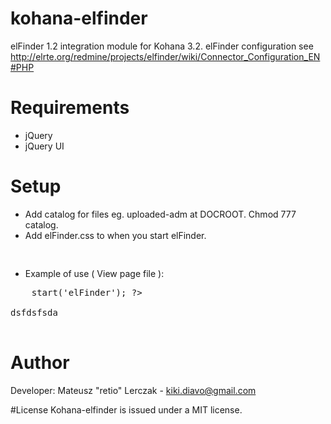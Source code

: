 # kohana-elfinder

elFinder 1.2 integration module for Kohana 3.2.
elFinder configuration see http://elrte.org/redmine/projects/elfinder/wiki/Connector_Configuration_EN#PHP

# Requirements
* jQuery
* jQuery UI

# Setup

* Add catalog for files eg. uploaded-adm at DOCROOT. Chmod 777 catalog.
* Add elFinder.css to <head> when you start elFinder. 
<pre>
    <link rel="stylesheet" href="<?php echo URL::site(Route::get('elfinder_media')->uri(array('file' => 'css/elfinder.css')), TRUE); ?>" type="text/css" media="screen" />
</pre>
* Example of use ( View page file ):
<pre>
    <?php echo Kohana_elFinder::instance()->start('elFinder'); ?>
    <div id="elFinder">dsfdsfsda</div>
</pre>
    
# Author
Developer: Mateusz "retio" Lerczak - kiki.diavo@gmail.com

#License
Kohana-elfinder is issued under a MIT license.